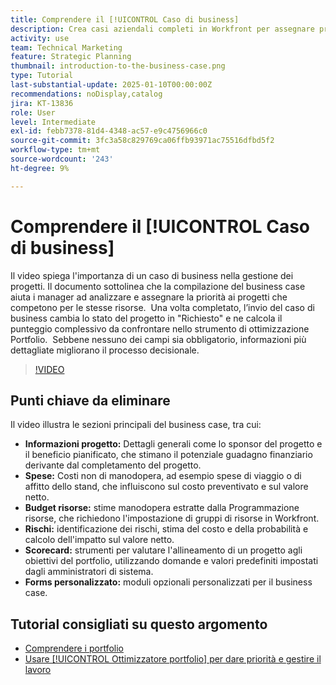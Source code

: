 ```yaml
---
title: Comprendere il [!UICONTROL Caso di business]
description: Crea casi aziendali completi in Workfront per assegnare priorità ai progetti includendo informazioni dettagliate sui progetti, spese, analisi dei rischi e della manodopera, scorecard e moduli personalizzati per una gestione informata del portfolio.
activity: use
team: Technical Marketing
feature: Strategic Planning
thumbnail: introduction-to-the-business-case.png
type: Tutorial
last-substantial-update: 2025-01-10T00:00:00Z
recommendations: noDisplay,catalog
jira: KT-13836
role: User
level: Intermediate
exl-id: febb7378-81d4-4348-ac57-e9c4756966c0
source-git-commit: 3fc3a58c829769ca06ffb93971ac75516dfbd5f2
workflow-type: tm+mt
source-wordcount: '243'
ht-degree: 9%

---
```


# Comprendere il [!UICONTROL Caso di business]

Il video spiega l&#39;importanza di un caso di business nella gestione dei progetti. Il documento sottolinea che la compilazione del business case aiuta i manager ad analizzare e assegnare la priorità ai progetti che competono per le stesse risorse. &#x200B; Una volta completato, l’invio del caso di business cambia lo stato del progetto in &quot;Richiesto&quot; e ne calcola il punteggio complessivo da confrontare nello strumento di ottimizzazione Portfolio. &#x200B; Sebbene nessuno dei campi sia obbligatorio, informazioni più dettagliate migliorano il processo decisionale. &#x200B;

>[!VIDEO](https://video.tv.adobe.com/v/3442843/?quality=12&learn=on&enablevpops)

## Punti chiave da eliminare

Il video illustra le sezioni principali del business case, tra cui:

* **Informazioni progetto:** Dettagli generali come lo sponsor del progetto e il beneficio pianificato, che stimano il potenziale guadagno finanziario derivante dal completamento del progetto. &#x200B;
* **Spese:** Costi non di manodopera, ad esempio spese di viaggio o di affitto dello stand, che influiscono sul costo preventivato e sul valore netto. &#x200B;
* **Budget risorse:** stime manodopera estratte dalla Programmazione risorse, che richiedono l&#39;impostazione di gruppi di risorse in Workfront. &#x200B;
* **Rischi:** identificazione dei rischi, stima del costo e della probabilità e calcolo dell&#39;impatto sul valore netto. &#x200B;
* **Scorecard:** strumenti per valutare l&#39;allineamento di un progetto agli obiettivi del portfolio, utilizzando domande e valori predefiniti impostati dagli amministratori di sistema. &#x200B;
* **Forms personalizzato:** moduli opzionali personalizzati per il business case. &#x200B;


## Tutorial consigliati su questo argomento

* [Comprendere i portfolio](/help/portfolios-and-programs/overview-of-adobe-workfront-portfolios.md)
* [Usare [!UICONTROL Ottimizzatore portfolio] per dare priorità e gestire il lavoro](/help/portfolios-and-programs/prioritize-and-manage-work-with-portfolios.md)
